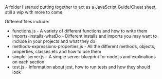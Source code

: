 A folder I started putting together to act as a JavaScript Guide/Cheat sheet, still a wip with more to come.

Different files include:

- functions.js - A variety of different functions and how to write them
- imports-installs-whatDo - Different installs and imports you may want to include in your projects and what they do
- methods-expressions-properties.js - All the different methods, objects, properties, classes etc and how to use them
- simple-server.js - A simple server blueprint for node.js and explinations on each section
- test.js - Information about jest, how to run tests and how they should look
